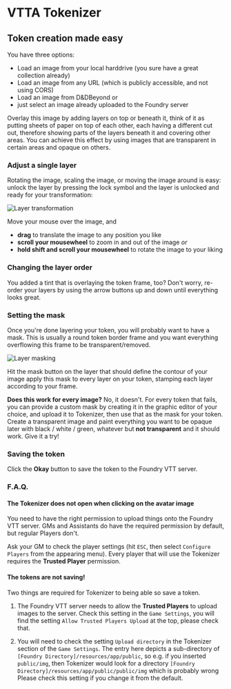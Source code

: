 # VTTA Tokenizer
## Token creation made easy

 You have three options:

- Load an image from your local harddrive (you sure have a great collection already)
- Load an image from any URL (which is publicly accessible, and not using CORS)
- Load an image from D&DBeyond
  or
- just select an image already uploaded to the Foundry server

Overlay this image by adding layers on top or beneath it, think of it as putting sheets of paper on top of each other, each having a different cut out, therefore showing parts of the layers beneath it and covering other areas. You can achieve this effect by using images that are transparent in certain areas and opaque on others.

### Adjust a single layer

Rotating the image, scaling the image, or moving the image around is easy:  unlock the layer by pressing the lock symbol and the layer is unlocked and ready for your transformation:

![Layer transformation](/docs/manipulate-layer.gif)

Move your mouse over the image, and

- **drag** to translate the image to any position you like
- **scroll your mousewheel** to zoom in and out of the image _or_
- **hold shift and scroll your mousewheel** to rotate the image to your liking

### Changing the layer order

You added a tint that is overlaying the token frame, too? Don't worry, re-order your layers by using the arrow buttons up and down until everything looks great.

### Setting the mask

Once you're done layering your token, you will probably want to have a mask. This is usually a round token border frame and you want everything overflowing this frame to be transparent/removed.


![Layer masking](/docs/masks.gif)

Hit the mask button on the layer that should define the contour of your image apply this mask to every layer on your token, stamping each layer according to your frame.

**Does this work for every image?** No, it doesn't. For every token that fails, you can provide a custom mask by creating it in the graphic editor of your choice, and upload it to Tokenizer, then use that as the mask for your token.
Create a transparent image and paint everything you want to be opaque later with black / white / green, whatever but **not transparent** and it should work. Give it a try!

### Saving the token

Click the **Okay** button to save the token to the Foundry VTT server.

### F.A.Q.

#### The Tokenizer does not open when clicking on the avatar image

You need to have the right permission to upload things onto the Foundry VTT server. GMs and Assistants do have the required permission by default, but regular Players don't.

Ask your GM to check the player settings (hit `ESC`, then select `Configure Players` from the appearing menu). Every player that will use the Tokenizer requires the **Trusted Player** permission.

#### The tokens are not saving!

Two things are required for Tokenizer to being able so save a token.

1. The Foundry VTT server needs to allow the **Trusted Players** to upload images to the server. Check this setting in the `Game Settings`, you will find the setting `Allow Trusted Players Upload` at the top, please check that.

2. You will need to check the setting `Upload directory` in the Tokenizer section of the `Game Settings`. The entry here depicts a sub-directory of `[Foundry Directory]/resources/app/public`, so e.g. if you inserted `public/img`, then Tokenizer would look for a directory `[Foundry Directory]/resources/app/public/public/img` which is probably wrong
 Please check this setting if you change it from the default.
